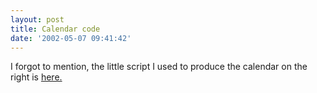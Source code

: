 ```yaml
---
layout: post
title: Calendar code
date: '2002-05-07 09:41:42'
---
```



I forgot to mention, the little script I used to produce the calendar on the right is [here.](/~dj/calendar)


